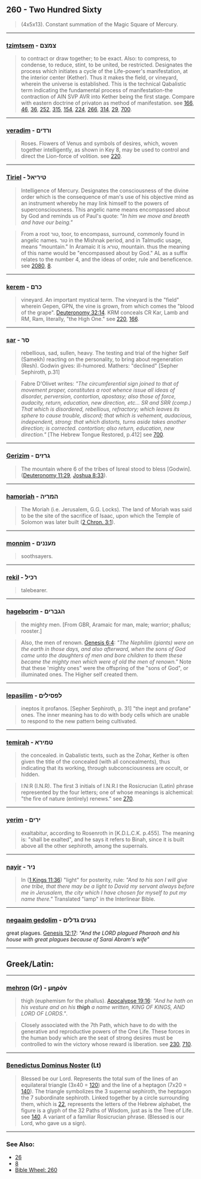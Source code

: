 ## 260 - Two Hundred Sixty
> (4x5x13). Constant summation of the Magic Square of Mercury.

---

### [tzimtsem](/keys/TzMTzM) - צמצם
> to contract or draw together; to be exact. Also: to compress, to condense, to reduce, stint, to be united, be restricted. Designates the process which initiates a cycle of the Life-power's manifestation, at the interior center (Kether). Thus it makes the field, or vineyard, wherein the universe is established. This is the technical Qabalistic term indicating the fundamental process of manifestation-the contraction of AIN SVP AVR into Kether being the first stage. Compare with eastern doctrine of privaton as method of manifestation. see [166](166), [46](46), [36](36), [252](252), [315](315), [154](154), [224](224), [266](266), [314](314), [29](29), [700](700).

---

### [veradim](/keys/VRDIM) - ורדים
> Roses. Flowers of Venus and symbols of desires, which, woven together intelligently, as shown in Key 8, may be used to control and direct the Lion-force of volition. see [220](220).

---

### [Tiriel](/keys/TIRIAL) - טיריאל
> Intelligence of Mercury. Designates the consciousness of the divine order which is the consequence of man's use of his objective mind as an instrument whereby he may link himself to the powers of superconsciousness. This angelic name means encompassed about by God and reminds us of Paul's quote: *"In him we move and breath and have our being."*

> From a root טור, toor, to encompass, surround, commonly found in angelic names. טור in the Mishnak period, and in Talmudic usage, means "mountain." In Aramaic it is טורא, mountain. thus the meaning of this name would be "encompassed about by God." AL as a suffix relates to the number 4, and the ideas of order, rule and beneficence. see [2080](2080), [8](8).

---

### [kerem](/keys/KRM) - כרם
> vineyard. An important mystical term. The vineyard is the "field" wherein Gepen, GPN, the vine is grown, from which comes the "blood of the grape". [Deuteronomy 32:14](http://biblehub.com/deuteronomy/32-14.htm). KRM conceals CR Kar, Lamb and RM, Ram, literally, "the High One." see [220](220), [166](166).

---

### [sar](/keys/SR) - סר
> rebellious, sad, sullen, heavy. The testing and trial of the higher Self (Samekh) reacting on the personality, to bring about regeneration (Resh). Godwin gives: ill-humored. Mathers: "declined" [Sepher Sephiroth, p.31]

> Fabre D'Olivet writes: *"The circumferential sign joined to that of movement proper, constitutes a root whence issue all ideas of disorder, perversion, contortion, apostasy; also those of force, audacity, return, education, new direction, etc... SR and SRR (comp.) That which is disordered, rebellious, refractory; which leaves its sphere to cause trouble, discord; that which is vehement, audacious, independent, strong: that which distorts, turns aside takes another direction; is corrected. contortion; also return, education, new direction."* [The Hebrew Tongue Restored, p.412] see [700](700).

---

### [Gerizim](/keys/GRZIM) - גרזים
> The mountain where 6 of the tribes of Isreal stood to bless [Godwin]. ([Deuteronomy 11:29](http://biblehub.com/deuteronomy/11-29.htm), [Joshua 8:33](http://biblehub.com/joshua/8-33.htm)).

---

### [hamoriah](/keys/HMRIH) - המריה
> The Moriah (i.e. Jerusalem, G.G. Locks). The land of Moriah was said to be the site of the sacrifice of Isaac, upon which the Temple of Solomon was later built ([2 Chron. 3:1](http://biblehub.com/2_chronicles/3-1.htm)).

---

### [monnim](/keys/MONNIM) - מעננים
> soothsayers.

---

### [rekil](/keys/RKIL) - רכיל
> talebearer.

---

### [hageborim](/keys/HGBRIM) - הגברים
> the mighty men. [From GBR, Aramaic for man, male; warrior; phallus; rooster.]

> Also, the men of renown. [Genesis 6:4](http://biblehub.com/genesis/6-4.htm): *"The Nephilim (giants) were on the earth in those days, and also afterward, when the sons of God came unto the daughters of men and bore children to them these became the mighty men which were of old the men of renown."* Note that these 'mighty ones" were the offspring of the "sons of God", or illuminated ones. The Higher self created them.

---

### [lepasilim](/keys/LPSILIM) - לפסילים
> ineptos it profanos. [Sepher Sephiroth, p. 31] "the inept and profane" ones. The inner meaning has to do with body cells which are unable to respond to the new pattern being cultivated.

---

### [temirah](/keys/TMIRA) - טמירא
> the concealed. in Qabalistic texts, such as the Zohar, Kether is often given the title of the concealed (with all concealments), thus indicating that its working, through subconsciousness are occult, or hidden.

> I:N:R (I.N.R). The first 3 initials of I.N.R.I the Rosicrucian (Latin) phrase represented by the four letters; one of whose meanings is alchemical: "the fire of nature (entirely) renews." see [270](270).

---

### [yerim](/keys/IRIM) - ירים
> exaltabitur, according to Rosenroth in [K.D.L.C.K. p.455]. The meaning is: "shall be exalted", and he says it refers to Binah, since it is built above all the other sephiroth, among the supernals.

---

### [nayir](/keys/NIR) - ניר
> In ([1 Kings 11:36](http://biblehub.com/1_kings/11-36.htm)) "light" for posterity, rule: *"And to his son I will give one tribe, that there may be a light to David my servant always before me in Jerusalem, the city which I have chosen for myself to put my name there."* Translated "lamp" in the Interlinear Bible.

---

### [negaaim gedolim](/keys/NGOIM.GDLIM) - נגעים גדלים
great plagues. [Genesis 12:17](https://biblehub.com/genesis/12-17.htm): *"And the LORD plagued Pharaoh and his house with great plagues because of Sarai Abram's wife"*

---

## Greek/Latin:

---

### [mehron](/greek?word=mhron) (Gr) - μηρὸν
> thigh (euphemism for the phallus). [Apocalypse 19:16](http://biblehub.com/revelation/19-16.htm): *"And he hath on his vesture and on his **thigh** a name written, KING OF KINGS, AND LORD OF LORDS."*.

> Closely associated with the 7th Path, which have to do with the generative and reproductive powers of the One Life. These forces in the human body which are the seat of strong desires must be controlled to win the victory whose reward is liberation. see [230](230), [710](710).

---

### [Benedictus Dominus Noster](/latin?word=Benedictus+Dominus+Noster) (Lt)
> Blessed be our Lord. Represents the total sum of the lines of an equilateral triangle (3x40 = [120](120)) and the line of a heptagon (7x20 = [140](140)). The triangle symbolizes the 3 supernal sephiroth, the heptagon the 7 subordinate sephiroth. Linked together by a circle surrounding them, which is [22](22), represents the letters of the Hebrew alphabet, the figure is a glyph of the 32 Paths of Wisdom, just as is the Tree of Life. see [140](140). A variant of a familiar Rosicrucian phrase. (Blessed is our Lord, who gave us a sign).

---

### See Also:

- [26](26)
- [8](8)
- [Bible Wheel: 260](https://www.biblewheel.com//GR/GR_Database.php?SearchBy_Gematria=260)


